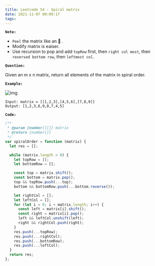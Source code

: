 ```yaml
---
title: Leetcode 54 - Spiral matrix
date: 2021-11-07 00:09:17
tags:
---
```

**`Note:`**
- `Peel` the matrix like an 🍎 .
- Modify matrix is eaiser.
- Use recursion to pop and add `topRow` first, then `right col most`, then `reversed bottom row`, then `leftmost col`.

**`Question:`**

Given an m x n matrix, return all elements of the matrix in spiral order.

**`Example:`**

![img](https://assets.leetcode.com/uploads/2020/11/13/spiral1.jpg)
```
Input: matrix = [[1,2,3],[4,5,6],[7,8,9]]
Output: [1,2,3,6,9,8,7,4,5]
```

**`Code:`**
```javascript
/**
 * @param {number[][]} matrix
 * @return {number[]}
 */
var spiralOrder = function (matrix) {
  let res = [];

  while (matrix.length > 0) {
    let topRow = [];
    let bottomRow = [];

    const top = matrix.shift();
    const bottom = matrix.pop();
    top && topRow.push(...top);
    bottom && bottomRow.push(...bottom.reverse());

    let rightCol = [];
    let leftCol = [];
    for (let i = 0; i < matrix.length; i++) {
      const left = matrix[i].shift();
      const right = matrix[i].pop();
      left && leftCol.unshift(left);
      right && rightCol.push(right);
    }
    res.push(...topRow);
    res.push(...rightCol);
    res.push(...bottomRow);
    res.push(...leftCol);
  }
  return res;
};
```